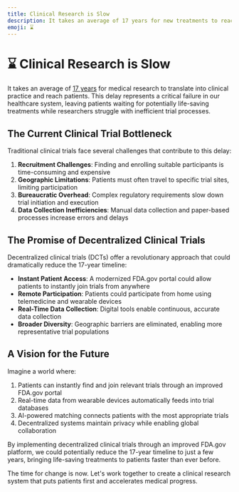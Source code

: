 ```yaml
---
title: Clinical Research is Slow
description: It takes an average of 17 years for new treatments to reach patients.
emoji: ⌛
---
```


# ⌛ Clinical Research is Slow

It takes an average of [17 years](https://pmc.ncbi.nlm.nih.gov/articles/PMC3241518/) for medical research to translate into clinical practice and reach patients. This delay represents a critical failure in our healthcare system, leaving patients waiting for potentially life-saving treatments while researchers struggle with inefficient trial processes.

## The Current Clinical Trial Bottleneck

Traditional clinical trials face several challenges that contribute to this delay:

1. **Recruitment Challenges**: Finding and enrolling suitable participants is time-consuming and expensive
2. **Geographic Limitations**: Patients must often travel to specific trial sites, limiting participation
3. **Bureaucratic Overhead**: Complex regulatory requirements slow down trial initiation and execution
4. **Data Collection Inefficiencies**: Manual data collection and paper-based processes increase errors and delays

## The Promise of Decentralized Clinical Trials

Decentralized clinical trials (DCTs) offer a revolutionary approach that could dramatically reduce the 17-year timeline:

- **Instant Patient Access**: A modernized FDA.gov portal could allow patients to instantly join trials from anywhere
- **Remote Participation**: Patients could participate from home using telemedicine and wearable devices
- **Real-Time Data Collection**: Digital tools enable continuous, accurate data collection
- **Broader Diversity**: Geographic barriers are eliminated, enabling more representative trial populations

## A Vision for the Future

Imagine a world where:

1. Patients can instantly find and join relevant trials through an improved FDA.gov portal
2. Real-time data from wearable devices automatically feeds into trial databases
3. AI-powered matching connects patients with the most appropriate trials
4. Decentralized systems maintain privacy while enabling global collaboration

By implementing decentralized clinical trials through an improved FDA.gov platform, we could potentially reduce the 17-year timeline to just a few years, bringing life-saving treatments to patients faster than ever before.

The time for change is now. Let's work together to create a clinical research system that puts patients first and accelerates medical progress.
